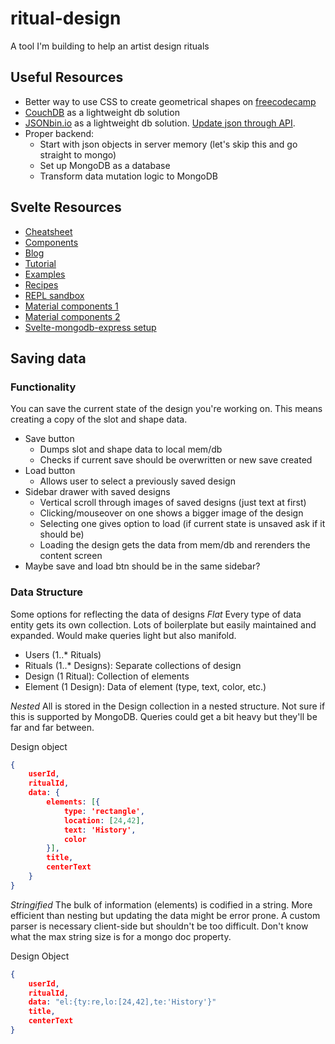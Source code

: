 # ritual-design
A tool I'm building to help an artist design rituals

## Useful Resources
- Better way to use CSS to create geometrical shapes on [freecodecamp](https://www.freecodecamp.org/news/css-shapes-explained-how-to-draw-a-circle-triangle-and-more-using-pure-css/)
- [CouchDB](https://docs.couchdb.org/en/stable/intro/index.html) as a lightweight db solution
- [JSONbin.io](https://jsonbin.io/) as a lightweight db solution. [Update json through API](https://jsonbin.io/api-reference/v3/bins/update).
- Proper backend:
    + Start with json objects in server memory (let's skip this and go straight to mongo)
    + Set up MongoDB as a database
    + Transform data mutation logic to MongoDB

## Svelte Resources
- [Cheatsheet](https://sveltesociety.dev/cheatsheet/)
- [Components](https://sveltesociety.dev/components/)
- [Blog](https://svelte.dev/blog)
- [Tutorial](https://svelte.dev/tutorial/basics)
- [Examples](https://svelte.dev/examples#7guis-crud)
- [Recipes](https://svelte-recipes.netlify.app/design-patterns/)
- [REPL sandbox](https://svelte.dev/repl/hello-world?version=3.35.0)
- [Material components 1](https://sveltematerialui.com/demo/drawer)
- [Material components 2](https://docs.svelteit.dev/cards)
- [Svelte-mongodb-express setup](https://www.youtube.com/watch?v=X6J41F2DadQ&ab_channel=EstebanCodes)

## Saving data

### Functionality
You can save the current state of the design you're working on. This means creating a copy of the slot and shape data.

- Save button
    + Dumps slot and shape data to local mem/db
    + Checks if current save should be overwritten or new save created
- Load button
    + Allows user to select a previously saved design
- Sidebar drawer with saved designs
    + Vertical scroll through images of saved designs (just text at first)
    + Clicking/mouseover on one shows a bigger image of the design
    + Selecting one gives option to load (if current state is unsaved ask if it should be)
    + Loading the design gets the data from mem/db and rerenders the content screen
- Maybe save and load btn should be in the same sidebar?

### Data Structure
Some options for reflecting the data of designs
*Flat*
Every type of data entity gets its own collection. Lots of boilerplate but easily maintained and expanded. Would make queries light but also manifold.

- Users (1..* Rituals)
- Rituals (1..* Designs): Separate collections of design
- Design (1 Ritual): Collection of elements
- Element (1 Design): Data of element (type, text, color, etc.)

*Nested*
All is stored in the Design collection in a nested structure. Not sure if this is supported by MongoDB. Queries could get a bit heavy but they'll be far and far between.

Design object
``` json
{
    userId,
    ritualId,
    data: {
        elements: [{
            type: 'rectangle',
            location: [24,42],
            text: 'History',
            color
        }],
        title,
        centerText
    }
}
```

*Stringified*
The bulk of information (elements) is codified in a string. More efficient than nesting but updating the data might be error prone. A custom parser is necessary client-side but shouldn't be too difficult. Don't know what the max string size is for a mongo doc property.

Design Object
``` json
{
    userId,
    ritualId,
    data: "el:{ty:re,lo:[24,42],te:'History'}"
    title,
    centerText
}
```
